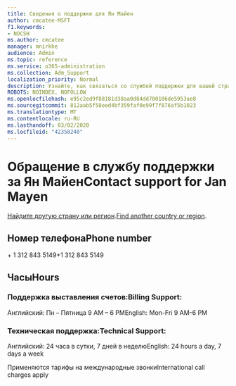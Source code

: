 ```yaml
---
title: Сведения о поддержке для Ян Майен
author: cmcatee-MSFT
f1.keywords:
- NOCSH
ms.author: cmcatee
manager: mnirkhe
audience: Admin
ms.topic: reference
ms.service: o365-administration
ms.collection: Adm_Support
localization_priority: Normal
description: Узнайте, как связаться со службой поддержки для вашей страны или региона.
ROBOTS: NOINDEX, NOFOLLOW
ms.openlocfilehash: e95c2ed9f88181d38aa0d84dd700186de5953ae8
ms.sourcegitcommit: 812aab5f58eed4bf359faf0e99f7f876af5b1023
ms.translationtype: MT
ms.contentlocale: ru-RU
ms.lasthandoff: 03/02/2020
ms.locfileid: "42358240"
---
```

# <a name="contact-support-for-jan-mayen"></a><span data-ttu-id="df0b5-103">Обращение в службу поддержки за Ян Майен</span><span class="sxs-lookup"><span data-stu-id="df0b5-103">Contact support for Jan Mayen</span></span>

<span data-ttu-id="df0b5-104">[Найдите другую страну или регион](../contact-support-for-business-products.md).</span><span class="sxs-lookup"><span data-stu-id="df0b5-104">[Find another country or region](../contact-support-for-business-products.md).</span></span>

## <a name="phone-number"></a><span data-ttu-id="df0b5-105">Номер телефона</span><span class="sxs-lookup"><span data-stu-id="df0b5-105">Phone number</span></span>
<span data-ttu-id="df0b5-106">+ 1 312 843 5149</span><span class="sxs-lookup"><span data-stu-id="df0b5-106">+1 312 843 5149</span></span>

## <a name="hours"></a><span data-ttu-id="df0b5-107">Часы</span><span class="sxs-lookup"><span data-stu-id="df0b5-107">Hours</span></span>
### <a name="billing-support"></a><span data-ttu-id="df0b5-108">Поддержка выставления счетов:</span><span class="sxs-lookup"><span data-stu-id="df0b5-108">Billing Support:</span></span>

<span data-ttu-id="df0b5-109">Английский: Пн – Пятница 9 AM – 6 PM</span><span class="sxs-lookup"><span data-stu-id="df0b5-109">English: Mon-Fri 9 AM-6 PM</span></span>

### <a name="technical-support"></a><span data-ttu-id="df0b5-110">Техническая поддержка:</span><span class="sxs-lookup"><span data-stu-id="df0b5-110">Technical Support:</span></span>

<span data-ttu-id="df0b5-111">Английский: 24 часа в сутки, 7 дней в неделю</span><span class="sxs-lookup"><span data-stu-id="df0b5-111">English: 24 hours a day, 7 days a week</span></span>

<span data-ttu-id="df0b5-112">Применяются тарифы на международные звонки</span><span class="sxs-lookup"><span data-stu-id="df0b5-112">International call charges apply</span></span>
